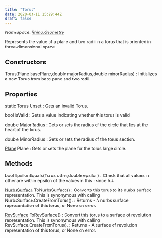 ```yaml
---
title: "Torus"
date: 2020-03-11 15:29:44Z
draft: false
---
```


*Namespace: [Rhino.Geometry](../)*

Represents the value of a plane and two radii in a torus that is oriented in three-dimensional space.
## Constructors

Torus(Plane basePlane,double majorRadius,double minorRadius)
: Initializes a new Torus from base pane and two radii.
## Properties

static Torus Unset
: Gets an invalid Torus.

bool IsValid
: Gets a value indicating whether this torus is valid.

double MajorRadius
: Gets or sets the radius of the circle that lies at the heart of the torus.

double MinorRadius
: Gets or sets the radius of the torus section.

[Plane](/rhinocommon/rhino/geometry/plane/) Plane
: Gets or sets the plane for the torus large circle.
## Methods

bool EpsilonEquals(Torus other,double epsilon)
: Check that all values in other are within epsilon of the values in this
: since 5.4

[NurbsSurface](/rhinocommon/rhino/geometry/nurbssurface/) ToNurbsSurface()
: Converts this torus to its nurbs surface representation. 
     This is synonymous with calling NurbsSurface.CreateFromTorus().
: Returns - A nurbs surface representation of this torus, or None on error.

[RevSurface](/rhinocommon/rhino/geometry/revsurface/) ToRevSurface()
: Convert this torus to a surface of revolution representation. 
     This is synonymous with calling RevSurface.CreateFromTorus().
: Returns - A surface of revolution representation of this torus, or None on error.
